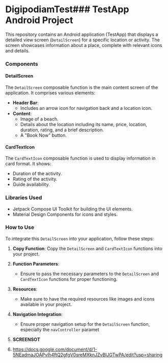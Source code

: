 # DigipodiamTest### TestApp Android Project

This repository contains an Android application (TestApp) that displays a detailed view screen (`DetailScreen`) for a specific location or activity. The screen showcases information about a place, complete with relevant icons and details.

### Components

#### DetailScreen
The `DetailScreen` composable function is the main content screen of the application. It comprises various elements:

- **Header Bar**:
    - Includes an arrow icon for navigation back and a location icon.
- **Content**:
    - Image of a beach.
    - Details about the location including its name, price, location, duration, rating, and a brief description.
    - A "Book Now" button.

#### CardTextIcon
The `CardTextIcon` composable function is used to display information in card format. It shows:
- Duration of the activity.
- Rating of the activity.
- Guide availability.

### Libraries Used
- Jetpack Compose UI Toolkit for building the UI elements.
- Material Design Components for icons and styles.

### How to Use

To integrate this `DetailScreen` into your application, follow these steps:

1. **Copy Function**:
    Copy the `DetailScreen` and `CardTextIcon` functions into your project.

2. **Function Parameters**:
    - Ensure to pass the necessary parameters to the `DetailScreen` and `CardTextIcon` functions for proper functioning.
  
3. **Resources**:
    - Make sure to have the required resources like images and icons available in your project.

4. **Navigation Integration**:
    - Ensure proper navigation setup for the `DetailScreen` function, especially the `navController` paramet
  
5. **SCREENSOT**
6. https://docs.google.com/document/d/1-5NEadmaJOAPvlh4ftQ2gfgV0sreMXknJZvBIJGTwPA/edit?usp=sharing  
